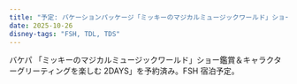 ```yaml
---
title: "予定: バケーションパッケージ「ミッキーのマジカルミュージックワールド」ショー鑑賞＆キャラクターグリーティングを楽しむ 2DAYS」"
date: 2025-10-26
disney-tags: "FSH, TDL, TDS"
---
```


バケパ 「ミッキーのマジカルミュージックワールド」ショー鑑賞＆キャラクターグリーティングを楽しむ 2DAYS」を予約済み。FSH 宿泊予定。 
